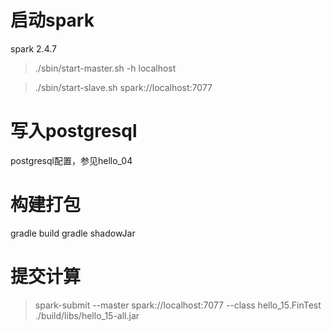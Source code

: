 启动spark
=========
spark 2.4.7

> ./sbin/start-master.sh -h localhost

> ./sbin/start-slave.sh spark://localhost:7077

写入postgresql
=============

postgresql配置，参见hello_04

构建打包
=======

gradle build
gradle shadowJar

提交计算
=======

> spark-submit --master spark://localhost:7077 --class hello_15.FinTest ./build/libs/hello_15-all.jar
